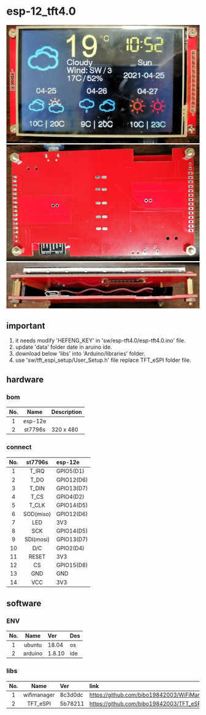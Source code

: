 # esp-12_tft4.0

![](./pic/display.jpg) 
![](./pic/bottom.jpg) 
![](./pic/side.jpg) 

## important
1. it needs modify 'HEFENG_KEY' in 'sw/esp-tft4.0/esp-tft4.0.ino' file.
2. update 'data' folder date in aruino ide.
3. download below 'libs' into 'Arduino/libraries' folder.
4. use 'sw/tft_espi_setup/User_Setup.h' file replace TFT_eSPI folder file.


## hardware
### bom
| No. | Name | Description
| :---: | :---: | :--- |
|1    | esp-12e | |
|2    | st7796s | 320 x 480 |

### connect
| No. | st7796s | esp-12e
| :---: | :---: | :--- |
|1    | T_IRQ | GPIO5(D1)|
|2    | T_DO | GPIO12(D6) |
|3    | T_DIN | GPIO13(D7) |
|4    | T_CS | GPIO4(D2) |
|5    | T_CLK | GPIO14(D5) |
|6    | SOD(miso) | GPIO12(D6) |
|7    | LED | 3V3 |
|8    | SCK | GPIO14(D5) |
|9    | SDI(mosi) | GPIO13(D7) |
|10    | D/C | GPIO2(D4) |
|11    | RESET | 3V3 |
|12    | CS | GPIO15(D8) |
|13    | GND | GND |
|14    | VCC | 3V3 |


## software
### ENV
| No. | Name | Ver | Des
| :---: | :---: | :--- |:--- |
|1    | ubuntu | 18.04 | os |
|2    | arduino | 1.8.10 | ide |

### libs
| No. | Name | Ver | link | remark
| :---: | :---: | :--- |:--- |:--- |
|1    | wifimanager | 8c3d0dc | https://github.com/bibo19842003/WiFiManager.git | |
|2    | TFT_eSPI | 5b78211 | https://github.com/bibo19842003/TFT_eSPI.git | |
